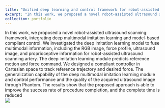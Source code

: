 ```yaml
---
title: "Unified deep learning and control framework for robot-assisted sonography"
excerpt: "In this work, we proposed a novel robot-assisted ultrasound scanning framework, integrating deep multimodal imitation learning and model-based compliant control. We investigated the deep imitation learning model to fuse multimodal information, including the RGB image, force profile, ultrasound image, and proprioceptive information for robot-assisted ultrasound scanning artery. The deep imitation learning module predicts reference motion and force command. We designed a compliant controller in Cartesian space to track reference trajectory and desired force. The generalization capability of the deep multimodal imitation learning module and control performance and the quality of the acquired ultrasound image through Phantom. The results show that the proposed approach is able to improve the success rate of procedure completion, and the complete time is reduced <br/><img src='/images/ultrasound.gif'> "
collection: portfolio
---
```


In this work, we proposed a novel robot-assisted ultrasound scanning framework, integrating deep multimodal imitation learning and model-based compliant control. We investigated the deep imitation learning model to fuse multimodal information, including the RGB image, force profile, ultrasound image, and proprioceptive information for robot-assisted ultrasound scanning artery. The deep imitation learning module predicts reference motion and force command. We designed a compliant controller in Cartesian space to track reference trajectory and desired force. The generalization capability of the deep multimodal imitation learning module and control performance and the quality of the acquired ultrasound image through Phantom. The results show that the proposed approach is able to improve the success rate of procedure completion, and the complete time is reduced <br/><img src='/images/ultrasound.gif'>
